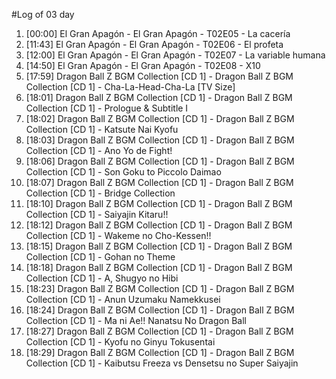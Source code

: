 #Log of 03 day

1. [00:00] El Gran Apagón - El Gran Apagón - T02E05 - La cacería
1. [11:43] El Gran Apagón - El Gran Apagón - T02E06 - El profeta
1. [12:00] El Gran Apagón - El Gran Apagón - T02E07 - La variable humana
1. [14:50] El Gran Apagón - El Gran Apagón - T02E08 - X10
1. [17:59] Dragon Ball Z BGM Collection [CD 1] - Dragon Ball Z BGM Collection [CD 1] - Cha-La-Head-Cha-La [TV Size]
1. [18:01] Dragon Ball Z BGM Collection [CD 1] - Dragon Ball Z BGM Collection [CD 1] - Prologue & Subtitle I
1. [18:02] Dragon Ball Z BGM Collection [CD 1] - Dragon Ball Z BGM Collection [CD 1] - Katsute Nai Kyofu
1. [18:03] Dragon Ball Z BGM Collection [CD 1] - Dragon Ball Z BGM Collection [CD 1] - Ano Yo de Fight!
1. [18:06] Dragon Ball Z BGM Collection [CD 1] - Dragon Ball Z BGM Collection [CD 1] - Son Goku to Piccolo Daimao
1. [18:07] Dragon Ball Z BGM Collection [CD 1] - Dragon Ball Z BGM Collection [CD 1] - Bridge Collection
1. [18:10] Dragon Ball Z BGM Collection [CD 1] - Dragon Ball Z BGM Collection [CD 1] - Saiyajin Kitaru!!
1. [18:12] Dragon Ball Z BGM Collection [CD 1] - Dragon Ball Z BGM Collection [CD 1] - Wakeme no Cho-Kessen!!
1. [18:15] Dragon Ball Z BGM Collection [CD 1] - Dragon Ball Z BGM Collection [CD 1] - Gohan no Theme
1. [18:18] Dragon Ball Z BGM Collection [CD 1] - Dragon Ball Z BGM Collection [CD 1] - A, Shugyo no Hibi
1. [18:23] Dragon Ball Z BGM Collection [CD 1] - Dragon Ball Z BGM Collection [CD 1] - Anun Uzumaku Namekkusei
1. [18:24] Dragon Ball Z BGM Collection [CD 1] - Dragon Ball Z BGM Collection [CD 1] - Ma ni Ae!! Nanatsu No Dragon Ball
1. [18:27] Dragon Ball Z BGM Collection [CD 1] - Dragon Ball Z BGM Collection [CD 1] - Kyofu no Ginyu Tokusentai
1. [18:29] Dragon Ball Z BGM Collection [CD 1] - Dragon Ball Z BGM Collection [CD 1] - Kaibutsu Freeza vs Densetsu no Super Saiyajin
